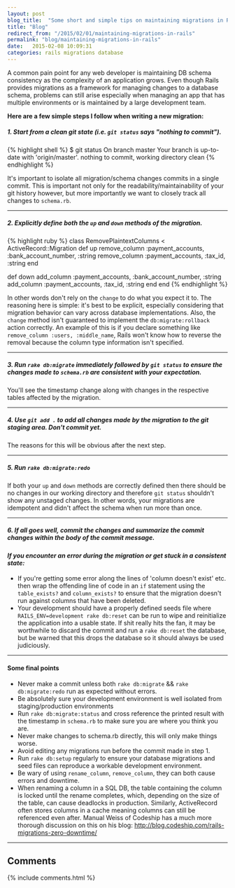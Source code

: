 ```yaml
---
layout: post
blog_title:  "Some short and simple tips on maintaining migrations in Rails"
title: "Blog"
redirect_from: "/2015/02/01/maintaining-migrations-in-rails"
permalink: "blog/maintaining-migrations-in-rails"
date:   2015-02-08 10:09:31
categories: rails migrations database
---
```


A common pain point for any web developer is maintaining DB schema consistency as the complexity of an application grows.
Even though Rails provides migrations as a framework for managing changes to a database schema, problems can still arise especially
when managing an app that has multiple environments or is maintained by a large development team.

**Here are a few simple steps I follow when writing a new migration:**

##### **1. Start from a clean git state (i.e. `git status` says "nothing to commit").**


{% highlight shell %}
$ git status
On branch master
Your branch is up-to-date with 'origin/master'.
nothing to commit, working directory clean
{% endhighlight %}

It's important to isolate all migration/schema changes commits in a single commit. This is important not only for the
readability/maintainability of your git history however, but more importantly we want to closely track all changes to `schema.rb`.

---

##### **2. Explicitly define both the `up` and `down` methods of the migration.**


{% highlight ruby %}
class RemovePlaintextColumns < ActiveRecord::Migration
  def up
    remove_column :payment_accounts, :bank_account_number, :string
    remove_column :payment_accounts, :tax_id, :string
  end

  def down
    add_column :payment_accounts, :bank_account_number, :string
    add_column :payment_accounts, :tax_id, :string
  end
end
{% endhighlight %}

In other words don't rely on the `change` to do what you expect it to. The reasoning here is simple: it's best to be
explicit, especially considering that migration behavior can vary across database implementations.
Also, the `change` method isn't guaranteed to implement the `db:migrate:rollback` action correctly. An example of this
is if you declare something like `remove_column :users, :middle_name`, Rails won't know how to reverse the removal because
 the column type information isn't specified.

---

##### **3. Run `rake db:migrate` immediately followed by `git status` to ensure the changes made to `schema.rb` are consistent with your expectation.**

You'll see the timestamp change along with changes in the respective tables affected by the migration.

---

##### **4. Use `git add .` to add all changes made by the migration to the git staging area. *Don't commit yet.***

The reasons for this will be obvious after the next step.

---

##### **5. Run `rake db:migrate:redo`**

If both your `up` and `down` methods are correctly defined then there should be no changes in our working directory and
therefore `git status` shouldn't show any unstaged changes. In other words, your migrations are idempotent and didn't
affect the schema when run more than once.

---

##### **6. If all goes well, commit the changes and summarize the commit changes within the body of the commit message.**

#### *If you encounter an error during the migration or get stuck in a consistent state:*

  - If you're getting some error along the lines of 'column doesn't exist' etc. then wrap the offending line of code in an `if` statement using the `table_exists?` and `column_exists?` to ensure that the migration doesn't run against columns that have been deleted.
  - Your development should have a properly defined seeds file where `RAILS_ENV=development rake db:reset` can be run to wipe and reinitialize the application into a usable state. If shit really hits the fan, it may be worthwhile to discard the commit and run a `rake db:reset` the database, but be warned that this drops the database so it should always be used judiciously.

---

#### **Some final points**
  - Never make a commit unless both `rake db:migrate` && `rake db:migrate:redo` run as expected without errors.
  - Be absolutely sure your development environment is well isolated from staging/production environments
  - Run `rake db:migrate:status` and cross reference the printed result with the timestamp in `schema.rb` to make sure you are where you think you are.
  - Never make changes to schema.rb directly, this will only make things worse.
  - Avoid editing any migrations run before the commit made in step 1.
  - Run `rake db:setup` regularly to ensure your database migrations and seed files can reproduce a workable development environment.
  - Be wary of using `rename_column`, `remove_column`, they can both cause errors and downtime.
  - When renaming a column in a SQL DB, the table containing the column is locked until the rename completes, which, depending on the size of the table, can cause deadlocks in production. Similarly, ActiveRecord often stores columns in a cache meaning columns can still be referenced even after. Manual Weiss of Codeship has a much more thorough discussion on this on his blog: http://blog.codeship.com/rails-migrations-zero-downtime/


<hr/>

## Comments

{% include comments.html %}
